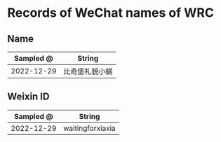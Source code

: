 # Records of WeChat names of WRC

## Name
|Sampled @|String|
|-|-|
|2022-12-29|比奇堡礼貌小蜗|

## Weixin ID
|Sampled @|String|
|-|-|
|2022-12-29|waitingforxiaxia|